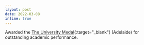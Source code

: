 ```yaml
---
layout: post
date: 2022-03-08
inline: true
---
```


Awarded the [The University Medal](https://www.adelaide.edu.au/student/graduations/university-medals){:target="\_blank"} (Adelaide) for outstanding academic performance.
